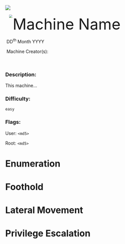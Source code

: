![](assets/images/header.png)



<img src="assets/images/htb.png" style="margin-left: 20px; zoom: 60%;" align=left />    	<font size="10">Machine Name</font>

​		DD<sup>th</sup> Month YYYY

​		Machine Creator(s): 

​		

 



### Description:

This machine...

### Difficulty:

`easy`

### Flags:

User: `<md5>`

Root: `<md5>`

# Enumeration



# Foothold



# Lateral Movement



# Privilege Escalation

